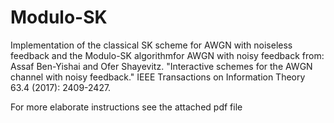 # Modulo-SK
Implementation of the classical SK scheme for AWGN with noiseless feedback and the Modulo-SK algorithmfor AWGN with noisy feedback from:
Assaf Ben-Yishai  and Ofer Shayevitz. "Interactive schemes for the AWGN channel with noisy feedback." IEEE Transactions on Information Theory 63.4 (2017): 2409-2427.

For more elaborate instructions see the attached pdf file
